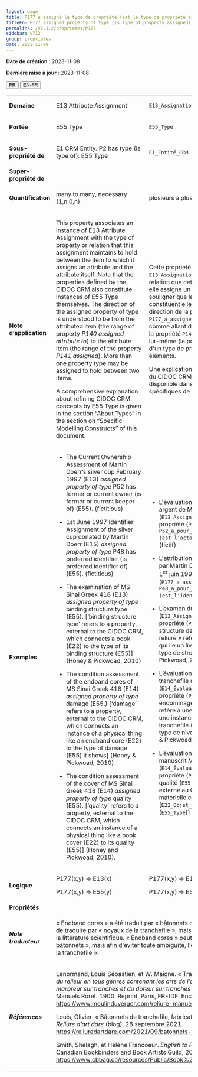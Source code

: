 ```yaml
---
layout: page
title: P177 a assigné le type de propriété (est le type de propriété assigné)
titleEn: P177 assigned property of type (is type of property assigned) - a assigné le type de propriété (est le type de propriété assigné)
permalink: /v7.1.2/proprietes/P177
sidebar: v712
group: proprietes
date: 2023-11-08
---
```


**Date de création** : 2023-11-08

**Dernière mise à jour** : 2023-11-08

<div class="lang-buttons">
 <button id="fr" class="activate">FR</button>
 <button id="en-fr">EN-FR</button>
</div>

<table>
<tbody>
<tr>
<td><strong>Domaine</strong></td>
<td class="en">
<p>E13 Attribute Assignment</p>
</td>
<td>
<p><code class="language-plaintext highlighter-rouge">E13_Assignation_d'attribut</code> </p>
</td>
</tr>
<tr>
<td><strong>Portée</strong></td>
<td class="en">
<p>E55 Type</p>
</td>
<td>
<p><code class="language-plaintext highlighter-rouge">E55_Type</code></p>
</td>
</tr>
<tr>
<td><strong>Sous-propriété de</strong></td>
<td class="en">
<p>E1 CRM Entity. P2 has type (is type of): E55 Type</p>
</td>
<td>
<p><code class="language-plaintext highlighter-rouge">E1_Entité_CRM</code>. <code class="language-plaintext highlighter-rouge">P2_a_pour_type (est_le_type_de)</code> : <code class="language-plaintext highlighter-rouge">E55_Type</code></p>
</td>
</tr>
<tr>
<td><strong>Super-propriété de</strong></td>
<td class="en">
</td>
<td>
</td>
</tr>
<tr>
<td><strong>Quantification</strong></td>
<td class="en">
<p>many to many, necessary (1,n:0,n)</p>
</td>
<td>
<p>plusieurs à plusieurs, nécessaire (1,n:0,n)</p>
</td>
</tr>
<tr>
<td><strong>Note d’application</strong></td>
<td class="en">
<p>This property associates an instance of E13 Attribute Assignment with the type of property or relation that this assignment maintains to hold between the item to which it assigns an attribute and the attribute itself. Note that the properties defined by the CIDOC CRM also constitute instances of E55 Type themselves. The direction of the assigned property of type is understood to be from the attributed item (the range of property <em>P140 assigned attribute to</em>) to the attribute item (the range of the property <em>P141 assigned</em>). More than one property type may be assigned to hold between two items.</p>
<p>A comprehensive explanation about refining CIDOC CRM concepts by E55 Type is given in the section “About Types” in the section on “Specific Modelling Constructs” of this document.</p>
</td>
<td>
<p>Cette propriété associe une instance de <code class="language-plaintext highlighter-rouge">E13_Assignation_d'attribut</code> au type de propriété ou à la relation que cette attribution établit entre l'élément auquel elle assigne un attribut et l'attribut lui-même. Il est à souligner que les propriétés définies par le CIDOC CRM constituent elles-mêmes des instances de <code class="language-plaintext highlighter-rouge">E55_Type</code>. La direction de la propriété <code class="language-plaintext highlighter-rouge">P177_a_assigné_le_type_de_propriété</code> doit être comprise comme allant de l'élément qui a reçu l'attribut (la portée de la propriété <code class="language-plaintext highlighter-rouge">P140_a_assigné_l’attribut_à</code>) vers l'attribut lui-même (la portée de la propriété <code class="language-plaintext highlighter-rouge">P141_a_assigné</code>). Plus d'un type de propriété peut être attribué entre deux éléments.</p>
<p>Une explication complète sur le raffinement des concepts du CIDOC CRM par l'utilisation de la classe <code class="language-plaintext highlighter-rouge">E55_Type</code> est disponible dans la section « Des types » sous « Construits spécifiques de modélisation ».</p>
</td>
</tr>
<tr>
<td><strong>Exemples</strong></td>
<td class="en">
<ul>
<li><p>The Current Ownership Assessment of Martin Doerr’s silver cup February 1997 (E13) <em>assigned property of type</em> P52 has former or current owner (is former or current keeper of) (E55). (fictitious)</p>
</li>
<li><p>1st June 1997 Identifier Assignment of the silver cup donated by Martin Doerr (E15) <em>assigned property of type </em>P48 has preferred identifier (is preferred identifier of) (E55). (fictitious)</p>
</li>
<li><p>The examination of MS Sinai Greek 418 (E13) <em>assigned property of type</em> binding structure type (E55). [‘binding structure type’ refers to a property, external to the CIDOC CRM, which connects a book (E22) to the type of its binding structure (E55)] (Honey & Pickwoad, 2010)</p>
</li>
<li><p>The condition assessment of the endband cores of MS Sinai Greek 418 (E14) <em>assigned property of type</em> damage (E55.) [‘damage’ refers to a property, external to the CIDOC CRM, which connects an instance of a physical thing like an endband core (E22) to the type of damage (E55) it shows] (Honey & Pickwoad, 2010)</p>
</li>
<li><p>The condition assessment of the cover of MS Sinai Greek 418 (E14) <em>assigned property of type</em> quality (E55). [‘quality’ refers to a property, external to the CIDOC CRM, which connects an instance of a physical thing like a book cover (E22) to its quality (E55)] (Honey and Pickwoad, 2010).</p>
</li>
</ul>
</td>
<td>
<ul>
<li><p>L'évaluation de la propriété actuelle de la coupe en argent de Martin Doerr en février 1997 (<code class="language-plaintext highlighter-rouge">E13_Assignation_d'attribution</code>) a assigné le type de propriété (<code class="language-plaintext highlighter-rouge">P177_a_assigné_le_type_de_propriété</code>) <code class="language-plaintext highlighter-rouge">P52_a_pour_propriétaire_actuel (est_l’actant_propriétaire_actuel_de)</code> (<code class="language-plaintext highlighter-rouge">E55_Type</code>) (fictif)</p>
</li>
<li><p>L'attribution d'identifiant de la coupe en argent donnée par Martin Doerr (<code class="language-plaintext highlighter-rouge">E15_Assignation_d'identifiant</code>) le 1<sup>er</sup> juin 1997 a assigné le type de propriété (<code class="language-plaintext highlighter-rouge">P177_a_assigné_le_type_de_propriété</code>) <code class="language-plaintext highlighter-rouge">P48_a_pour_identifiant_préférentiel (est_l'identifiant_préférentiel_de)</code> (<code class="language-plaintext highlighter-rouge">E55_Type</code>) (fictif)</p>
</li>
<li><p>L’examen du manuscrit <em>Mont Sinaï, MS gr. 418</em> (<code class="language-plaintext highlighter-rouge">E13_Assignation_d'attribution</code>) a assigné le type de propriété (<code class="language-plaintext highlighter-rouge">P177_a_assigné_le_type_de_propriété</code>) structure de reliure (<code class="language-plaintext highlighter-rouge">E55_Type</code>) [« type de structure de reliure » réfère à une propriété, externe au CIDOC CRM, qui lie un livre (<code class="language-plaintext highlighter-rouge">E22_Objet_élaboré_par_l’humain</code>) à un type de structure de reliure (<code class="language-plaintext highlighter-rouge">E55_Type</code>)] (Honey & Pickwoad, 2010)</p>
</li>
<li><p>L’évaluation de l'état matériel des bâtonnets de la tranchefile du manuscrit <em>Mont Sinaï, MS gr. 418</em> (<code class="language-plaintext highlighter-rouge">E14_Évaluation_d’état_matériel</code>) a assigné le type de propriété (<code class="language-plaintext highlighter-rouge">P177_a_assigné_le_type_de_propriété</code>) endommagement (<code class="language-plaintext highlighter-rouge">E55_Type</code>) [« endommagement » réfère à une propriété, externe au CIDOC CRM, qui lie une instance de chose matérielle comme un noyau de tranchefile (<code class="language-plaintext highlighter-rouge">E22_Objet_élaboré_par_l’humain</code>) à son type de niveau d'endommagement (<code class="language-plaintext highlighter-rouge">E55_Type</code>)] (Honey & Pickwoad, 2010)</p>
</li>
<li><p>L’évaluation de l'état matériel de la couverture du manuscrit <em>Mont Sinaï, MS gr. 418</em> (<code class="language-plaintext highlighter-rouge">E14_Évaluation_d’état_matériel</code>) a assigné le type de propriété (<code class="language-plaintext highlighter-rouge">P177_a_assigné_le_type_de_propriété</code>) qualité (<code class="language-plaintext highlighter-rouge">E55_Type</code>) [« qualité » réfère à une propriété, externe au CIDOC CRM, qui lie une instance de chose matérielle comme une couverture de livre (<code class="language-plaintext highlighter-rouge">E22_Objet_élaboré_par_l’humain</code>) à sa qualité (<code class="language-plaintext highlighter-rouge">E55_Type</code>)] (Honey & Pickwoad, 2010)   </p>
</li>
</ul>
</td>
</tr>
<tr>
<td><strong>Logique</strong></td>
<td class="en">
<p>P177(x,y) ⇒ E13(x)</p>
<p>P177(x,y) ⇒ E55(y)</p>
</td>
<td>
<p>P177(x,y) ⇒ E13(x) </p>
<p>P177(x,y) ⇒ E55(y) </p>
</td>
</tr>
<tr>
<td><strong>Propriétés</strong></td>
<td class="en">
</td>
<td>
</td>
</tr>
<tr>
<td><strong><em>Note traducteur</em></strong></td>
<td colspan="2">
<p>« Endband cores » a été traduit par « bâtonnets de la tranchefile ». Il aurait aussi été possible de traduire par « noyaux de la tranchefile », mais cette traduction est moins fréquente dans la littérature scientifique. « Endband cores » peut aussi se traduire uniquement par «<strong> </strong>bâtonnets », mais afin d'éviter toute ambiguïté, l'équipe de traduction a décidé d'ajouter « de la tranchefile ».</p>
</td>
</tr>
<tr>
<td><strong><em>Références</em></strong></td>
<td colspan="2">
<p>Lenormand, Louis Sébastien, et W. Maigne. « Tranchefile ». Dans <em>Nouveau manuel complet du relieur en tous genres contenant les arts de l’assembleur, du satineur, du cartonneur, du marbreur sur tranches et du doreur sur tranches et sur cuir</em>, édité par L. Mulo, 171‑75. Manuels Roret. 1900. Reprint, Paris, FR-IDF: Encyclopédie-Roret, 2006.<a href="https://www.moulinduverger.com/reliure-manuelle/roret-69.php"><span class="underline"> </span></a><a href="https://www.moulinduverger.com/reliure-manuelle/roret-69.php"><span class="underline">https://www.moulinduverger.com/reliure-manuelle/roret-69.php</span></a>.</p>
<p>Louis, Olivier. « Bâtonnets de tranchefile, fabrication, matériel utilisé et dimensions. » Blogue. <em>Reliure d’art dare</em> (blog), 28 septembre 2021.<a href="https://reliuredartdare.com/2021/09/batonnets-tranchefile-fabrication/"><span class="underline"> </span></a><a href="https://reliuredartdare.com/2021/09/batonnets-tranchefile-fabrication/"><span class="underline">https://reliuredartdare.com/2021/09/batonnets-tranchefile-fabrication/</span></a>.</p>
<p>Smith, Shelagh, et Hélène Francoeur. <em>English to French Book Arts Terms</em>. Toronto, CA-ON: Canadian Bookbinders and Book Artists Guild, 2021.<a href="https://www.cbbag.ca/resources/Public/Book%20Arts%20ENG%20FRE%20Translation.pdf"><span class="underline"> </span></a><a href="https://www.cbbag.ca/resources/Public/Book%20Arts%20ENG%20FRE%20Translation.pdf"><span class="underline">https://www.cbbag.ca/resources/Public/Book%20Arts%20ENG%20FRE%20Translation.pdf</span></a>.</p>
</td>
</tr>
</tbody>
</table>

